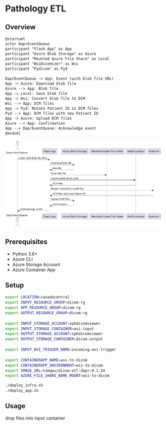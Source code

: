 # Pathology ETL
## Overview 

```plantuml
@startuml
actor DaprEventQueue
participant "Flask App" as App
participant "Azure Blob Storage" as Azure
participant "Mounted Azure File Share" as Local
participant "WsiDicomizer" as Wsi
participant "Pydicom" as Pyd

DaprEventQueue -> App: Event (with blob file URL)
App -> Azure: Download blob file
Azure --> App: Blob file
App -> Local: Save blob file
App -> Wsi: Convert blob file to DCM
Wsi --> App: DCM files
App -> Pyd: Mutate Patient ID in DCM files
Pyd --> App: DCM files with new Patient ID
App -> Azure: Upload DCM files
Azure --> App: Confirmation
App --> DaprEventQueue: Acknowledge event
@enduml
```

![image](./images/RP3FRi8m3CRlUGgBqtRW1NgO-DCXJGA93Q6TJMiW8asYrA4QJx_429LCExNox_Uv_Zhh6GF7pYXis0MeqOVtArd-Z1H9-GHreprQXidAO7-1kVSJm3u_Ipo_nK2mCEu0kxGAJoIUZ4jpuw9bQky8LjeGxCuOxlxQDMXA_xlNjMvSfsyKn4c3qjZ-j5aGcDwLAdl0z2tVMu6Cu6NGV8P3llIO.png)
## Prerequisites
- Python 3.6+
- Azure CLI
- Azure Storage Account
- Azure Container App


## Setup

```bash
export LOCATION=canadacentral
export INPUT_RESOURCE_GROUP=dicom-rg
export APP_RESOURCE_GROUP=dicom-rg
export OUTPUT_RESOURCE_GROUP=dicom-rg

export INPUT_STORAGE_ACCOUNT=sphdicomviewer
export INPUT_STORAGE_CONTAINER=wsi-input
export OUTPUT_STORAGE_ACCOUNT=sphdicomviewer
export OUTPUT_STORAGE_CONTAINER=dicom-output

export INPUT_WSI_TRIGGER_NAME=incoming-wsi-trigger

export CONTAINERAPP_NAME=wsi-to-dicom
export CONTAINERAPP_ENVIRONMENT=wsi-to-dicom
export IMAGE_URL=tomqwu/dicom-etl-dapr:0.1.24
export AZURE_FILE_SHARE_NAME_MOUNT=wsi-to-dicom
```

```bash
./deploy_infra.sh
./deploy_app.sh
```

## Usage

drop files into input container